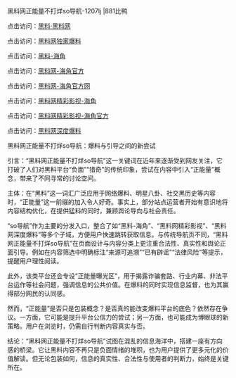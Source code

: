 黑料网正能量不打烊so导航-1207lj |881比鸭

点击访问：<a href="https://heiliaolvzlu3.pages.dev">黑料·黑料网</a>

点击访问：<a href="https://heiliaoyvnrda.pages.dev">黑料网独家爆料</a>

点击访问：<a href="https://heiliao5s28gk.pages.dev">黑料-海角</a>

点击访问：<a href="https://heiliaoxrq8i9.pages.dev">黑料网-海角官方</a>

点击访问：<a href="https://heiliaoubleqx.pages.dev">黑料网-海角官方网</a>

点击访问：<a href="https://heiliaotlyq53.pages.dev">黑料网精彩影视-海角</a>

点击访问：<a href="https://heiliao3gvg9x.pages.dev">黑料网精彩影视-海角官方</a>

点击访问：<a href="https://heiliaox6jgh3.pages.dev">黑料网深度爆料</a>

黑料网正能量不打烊so导航：爆料与引导之间的新尝试

引言：“黑料网正能量不打烊so导航”这一关键词在近年来逐渐受到网友关注，它打破了人们对黑料平台“负面”“猎奇”的传统印象，尝试在内容中引入“正能量”概念，带来了不同寻常的讨论空间。

主体：在“黑料”这一词汇广泛应用于网络爆料、明星八卦、社交黑历史等内容时，“正能量”这一前缀的加入令人好奇。事实上，部分站点运营者开始有意识地将内容结构优化，在提供猛料的同时，兼顾舆论导向与社会责任。

“so导航”作为主要的分发入口，整合了如“黑料-海角”、“黑料网精彩影视”、“黑料网深度爆料”等多个子域，方便用户快速跳转获取信息。与传统导航页不同，“黑料网正能量不打烊so导航”在页面设计与内容分类上更注重合法性、真实性和舆论正面引导。例如在内容筛选中明确标注“来源可追溯”“已有辟谣”“法律风险”等提示，提醒用户理性阅读。

此外，该类平台还会专设“正能量曝光区”，用于揭露诈骗套路、行业内幕、非法平台运作等社会问题，强调信息的公共价值。在爆料的同时实现信息监督，也为其赢得部分网民的认同感。

然而，“正能量”是否只是包装概念？是否真的能改变爆料平台的底色？依然存在争议。一方面，它可能是提升平台公信力的尝试；另一方面，也可能成为博眼球的新策略。用户在浏览时，仍需自行判断内容真实与否。

结论：“黑料网正能量不打烊so导航”试图在混乱的信息海洋中，搭建一座有方向感的桥梁。它让黑料内容不再只是负面情绪的堆积，也为用户提供了更多元化的价值解读。但无论包装如何，信息的真实性、合法性与使用者的判断力，始终是关键所在。
